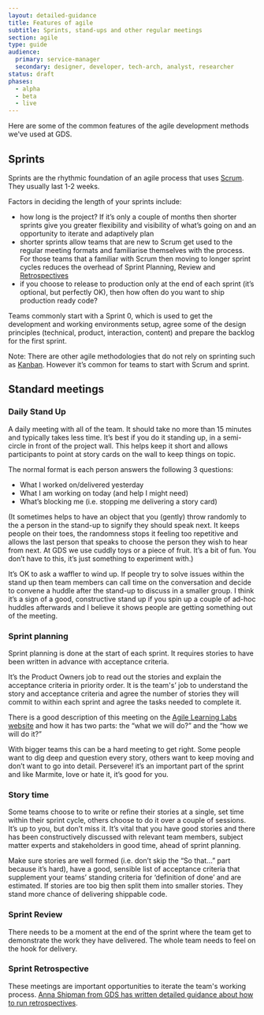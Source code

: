 ```yaml
---
layout: detailed-guidance
title: Features of agile
subtitle: Sprints, stand-ups and other regular meetings
section: agile
type: guide
audience:
  primary: service-manager
  secondary: designer, developer, tech-arch, analyst, researcher
status: draft
phases:
  - alpha
  - beta
  - live
---
```


Here are some of the common features of the agile development methods we've used at GDS.

## Sprints

Sprints are the rhythmic foundation of an agile process that uses [Scrum](http://en.wikipedia.org/wiki/Scrum_(development)). They usually last 1-2 weeks.

Factors in deciding the length of your sprints include:

* how long is the project? If it’s only a couple of months then shorter sprints give you greater flexibility and visibility of what’s going on and an opportunity to iterate and adaptively plan
* shorter sprints allow teams that are new to Scrum get used to the regular meeting formats and familiarise themselves with the process. For those teams that a familiar with Scrum then moving to longer sprint cycles reduces the overhead of Sprint Planning, Review and [Retrospectives](/agile/runningretrospectives.html)
* if you choose to release to production only at the end of each sprint (it’s optional, but perfectly OK), then how often do you want to ship production ready code?

Teams commonly start with a Sprint 0, which is used to get the development and working environments setup, agree some of the design principles (technical, product, interaction, content) and prepare the backlog for the first sprint.

Note: There are other agile methodologies that do not rely on sprinting such as [Kanban](http://en.wikipedia.org/wiki/Kanban_(development)). However it’s common for teams to start with Scrum and sprint.

## Standard meetings

### Daily Stand Up

A daily meeting with all of the team. It should take no more than 15 minutes and typically takes less time. It’s best if you do it standing up, in a semi-circle in front of the project wall. This helps keep it short and allows participants to point at story cards on the wall to keep things on topic.

The normal format is each person answers the following 3 questions:

* What I worked on/delivered yesterday
* What I am working on today (and help I might need)
* What’s blocking me (i.e. stopping me delivering a story card)

(It sometimes helps to have an object that you (gently) throw randomly to the a person in the stand-up to signify they should speak next. It keeps people on their toes, the randomness stops it feeling too repetitive and allows the last person that speaks to choose the person they wish to hear from next. At GDS we use cuddly toys or a piece of fruit. It’s a bit of fun. You don’t have to this, it’s just something to experiment with.)

It’s OK to ask a waffler to wind up. If people try to solve issues within the stand up then team members can call time on the conversation and decide to convene a huddle after the stand-up to discuss in a smaller group. I think it’s a sign of a good, constructive stand up if you spin up a couple of ad-hoc huddles afterwards and I believe it shows people are getting something out of the meeting.

### Sprint planning

Sprint planning is done at the start of each sprint. It requires stories to have been written in advance with acceptance criteria.

It’s the Product Owners job to read out the stories and explain the acceptance criteria in priority order. It is the team's’ job to understand the story and acceptance criteria and agree the number of stories they will commit to within each sprint and agree the tasks needed to complete it.

There is a good description of this meeting on the [Agile Learning Labs website](http://www.agilelearninglabs.com/resources/scrum-introduction/) and how it has two parts: the “what we will do?” and the “how we will do it?”

With bigger teams this can be a hard meeting to get right. Some people want to dig deep and question every story, others want to keep moving and don’t want to go into detail. Persevere! it’s an important part of the sprint and like Marmite, love or hate it, it’s good for you.

### Story time

Some teams choose to to write or refine their stories at a single, set time within their sprint cycle, others choose to do it over a couple of sessions. It’s up to you, but don’t miss it. It’s vital that you have good stories and there has been constructively discussed with relevant team members, subject matter experts and stakeholders in good time, ahead of sprint planning.

Make sure stories are well formed (i.e. don’t skip the “So that...” part because it’s hard), have a good, sensible list of acceptance criteria that supplement your teams’ standing criteria for ‘definition of done’ and are estimated. If stories are too big then split them into smaller stories. They stand more chance of delivering shippable code.

### Sprint Review

There needs to be a moment at the end of the sprint where the team get to demonstrate the work they have delivered. The whole team needs to feel on the hook for delivery.

### Sprint Retrospective

These meetings are important opportunities to iterate the team's working process. [Anna Shipman from GDS has written detailed guidance about how to run retrospectives](runningretrospectives.html).
